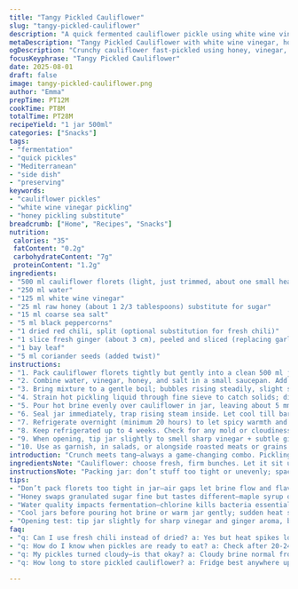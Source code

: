 ```yaml
---
title: "Tangy Pickled Cauliflower"
slug: "tangy-pickled-cauliflower"
description: "A quick fermented cauliflower pickle using white wine vinegar and a touch of honey instead of sugar. Spiced with coriander seeds and fresh ginger for warmth. Uses water, salt, black peppercorns, a dried chili, and a bay leaf. Ready in just under 30 minutes plus a resting time for bold flavor. Keeps for weeks chilled. Great crunchy snack or a vibrant sidekick for sandwiches and bowls."
metaDescription: "Tangy Pickled Cauliflower with white wine vinegar, honey, coriander seeds, and fresh ginger. Crunchy, quick ferment snap ready in 28 mins plus chill time."
ogDescription: "Crunchy cauliflower fast-pickled using honey, vinegar, and aromatic spices. Ginger zing, subtle heat, and coriander notes—rest then chill for full bite."
focusKeyphrase: "Tangy Pickled Cauliflower"
date: 2025-08-01
draft: false
image: tangy-pickled-cauliflower.png
author: "Emma"
prepTime: PT12M
cookTime: PT8M
totalTime: PT28M
recipeYield: "1 jar 500ml"
categories: ["Snacks"]
tags:
- "fermentation"
- "quick pickles"
- "Mediterranean"
- "side dish"
- "preserving"
keywords:
- "cauliflower pickles"
- "white wine vinegar pickling"
- "honey pickling substitute"
breadcrumb: ["Home", "Recipes", "Snacks"]
nutrition: 
 calories: "35"
 fatContent: "0.2g"
 carbohydrateContent: "7g"
 proteinContent: "1.2g"
ingredients:
- "500 ml cauliflower florets (light, just trimmed, about one small head)"
- "250 ml water"
- "125 ml white wine vinegar"
- "25 ml raw honey (about 1 2/3 tablespoons) substitute for sugar"
- "15 ml coarse sea salt"
- "5 ml black peppercorns"
- "1 dried red chili, split (optional substitution for fresh chili)"
- "1 slice fresh ginger (about 3 cm), peeled and sliced (replacing garlic)"
- "1 bay leaf"
- "5 ml coriander seeds (added twist)"
instructions:
- "1. Pack cauliflower florets tightly but gently into a clean 500 ml jar. Don’t smash; keep them airy so brine soaks in."
- "2. Combine water, vinegar, honey, and salt in a small saucepan. Add peppercorns, coriander seeds, dried chili, ginger slices, and bay leaf."
- "3. Bring mixture to a gentle boil; bubbles rising steadily, slight steam aroma. Simmer 6-8 minutes until sugars dissolve fully and spices bloom—the liquid will smell fragrant and slightly sharp."
- "4. Strain hot pickling liquid through fine sieve to catch solids; discard spices except bay leaf if you want milder flavor left behind."
- "5. Pour hot brine evenly over cauliflower in jar, leaving about 5 mm space under rim. Use a spoon to press cauliflower lightly so all bits soak, but don’t crush florets—want crunch preserved."
- "6. Seal jar immediately, trap rising steam inside. Let cool till barely warm on counter (around 1 hour)."
- "7. Refrigerate overnight (minimum 20 hours) to let spicy warmth and acidity meld fully into crunch. Best flavor after 2-3 days but can start serving then."
- "8. Keep refrigerated up to 4 weeks. Check for any mold or cloudiness—normal cloudiness from fermentation is fine, but fuzzy mold means toss out."
- "9. When opening, tip jar slightly to smell sharp vinegar + subtle ginger. Textural test: bite cauliflower; should be firm, not mushy, with gentle snap."
- "10. Use as garnish, in salads, or alongside roasted meats or grains."
introduction: "Crunch meets tang—always a game-changing combo. Pickling cauliflower lightens up the usual dull side vegetable. Skip grinding time, skip heavy prep, just basic brine that talks back with punch. A few tweaks in here saved me from one too-sweet batch—I swapped out granulated sugar with honey for a softer depth. Ginger adds a subtle zing, tames any sharp edges. Seeing little bubbles form on jars early on tells me fermentation’s kicking—the sound, faint fizz when opening, makes the routine worth it. I prefer dried chilis over fresh for steadier spice; no surprises there. Keep jar clean, seal tight. I’ve learned the hard way that you must leave air in the jar—overflow means mess, underfill means stunted pickle. Experimenting with coriander seeds brought in sharp citrusy notes, something missing from bland brines. No fancy equipment, no fuss, just mindful attention to scents and textures. The 24-hour wait is torture, but the payoff? Crunch and tang with just enough sweetness. All about striking balance you get only by watching and smelling."
ingredientsNote: "Cauliflower: choose fresh, firm bunches. Let it sit untouched on counter after washing to dry off; water left clings and messes with brine. Honey replaces sugar, but can use maple syrup or agave—adjust sweetness after initial taste. Vinegar is crucial: white wine vinegar for mild acidity and floral notes, but rice vinegar or apple cider vinegar work—not as bright but subtler depth. Water: filtered or bottled if tap’s too chlorinated, chlorine kills good bacteria. Salt: coarse sea salt preferred, no iodized or table salt—iodine can throw flavor and ferment off. Ginger adds warming spice, replacing garlic to avoid overpowering. Dried vs fresh chili: dried mellows heat, stores better, fresh chili yields stronger, sharper punch. Bay leaf for that herby background aroma. Coriander seeds cracked lightly release essential oils during simmer. Common swap: use lemon zest or mustard seeds for different aromas but keep bay leaf as anchor herb. Measure loosely; experience teaches when brine looks and smells just right—sharp, slightly sweet, salty, and aromatics floating on top."
instructionsNote: "Packing jar: don’t stuff too tight or unevenly; space lets brine flow, season every surface. Watch the brine as it simmers—the first small bubbles mean ready to pour. Don’t rush simmering, slow is better to bloom spices fully but don’t bleach the vinegar flavor out by overboiling. Strain quickly but carefully; some seeds slip through, no big deal, just keep liquid clear enough to see cauliflower. Pour battle: hot brine can crack thin glass jars, warm jar first or pour slowly to avoid breakage. Leaving 5 mm airspace prevents overflow with steam—vital or jar explodes ferment fury. Cool times are estimates; touching jar tests—if cool enough to hold but still warm—seal it then. Chill minimum 20 hours cold prevents over-souring. Tactile test: squeeze cauliflower gently—it should resist but yield slightly without breaking apart. Mold prevention: always use sterilized jars, wipe rims dry before sealing. Cloudy brine okay; fuzz or smell off means dump. Good ventilation, tight seals, and no dips/bits in brine avoids mold. Open slowly, aroma first test; bite second. A little trial and error until you read signs—smell, texture, sight—as well as time."
tips:
- "Don’t pack florets too tight in jar—air gaps let brine flow and flavors settle better. Press carefully; want firmness but no smoosh. Watch bubbles during simmer—small steady rises mean spices bloom properly and sugars dissolve. Too fast boil dulls vinegar sharpness. Simmer slow, smell spike, then strain quick to catch seeds unless you want bay leaf floating for mild aroma. Leave 5 mm space top; steam expansion critical—overflow ruins jars and messes ferment drive."
- "Honey swaps granulated sugar fine but tastes different—maple syrup or agave work but alter sweetness profile. Measure loosely; taste brine before pouring. Dried chili mellows heat over time; fresh burns sharper and less steady. Ginger replaces garlic here; adds heat without overpowering. Coriander seeds cracked lightly release oils fast when simmering; don’t overboil. Bay leaf adds depth but no bitterness if picked out before sealing."
- "Water quality impacts fermentation—chlorine kills bacteria essential for fizz and tang. Filtered or bottled water best. Salt must be coarse sea salt, no iodized—iodine stalls ferment and leaves off flavors. Let cauliflower dry after washing; moisture on surface dilutes brine concentration. Press spoon lightly to soak florets evenly but keep crunch intact—too soft = loss of texture."
- "Cool jars before pouring hot brine or warm jar gently; sudden heat shock risks cracks. Seal immediately with rising steam trapped inside—pressure jump jump aids acid merge. Let rest on counter till barely warm (around 1 hour), no rush cooling. Refrigerate min 20 hours; fizz starts faintly day 1. Cloudy brine normal; fuzzy mold or off odors = toss out. Keep clean rims; wipe dry before sealing to avoid seal break."
- "Opening test: tip jar slightly for sharp vinegar and ginger aroma, bite cauliflower for snap firmness—soft = early or over-brined. Use as salad crunch or side with roasted meats, grains. Replace coriander with lemon zest or mustard seeds for alternate twist but keep bay leaf anchor herb. Experiment but watch brine: sharp, not bleach flavor, slightly sweet balance important."
faq:
- "q: Can I use fresh chili instead of dried? a: Yes but heat spikes loud early on, less steady warmth. Fresh results in sharper bite and faster intensity. Dried softens slow, mellows after hours in fridge. Depends what punch you want. Both valid but watch timing for best flavor."
- "q: How do I know when pickles are ready to eat? a: Check after 20-24 hours chilling minimum. Aroma sharp vinegar with subtle ginger hit is good sign. Texture test needed—cauliflower should resist bite with snap. Too soft means over-brined or over-fermented. If in doubt keep cold longer or test small pieces."
- "q: My pickles turned cloudy—is that okay? a: Cloudy brine normal from active fermentation bubbles, tiny yeasts and bacteria doing work. Fuzzy mold or weird smells no—discard if present. Always clean jar pre-use, wipe rim dry, tight seal helps prevent unwanted mold. Ventilation and no floating bits improve shelf life too."
- "q: How long to store pickled cauliflower? a: Fridge best anywhere up to 4 weeks. Longer risks over-souring or texture loss—some get mushy after extended time. If jar smells off or mold shows must discard. Dark, cool place and sealed tight slows spoil. Opening slowly prevents fizz spill, aroma first test, then crunch test."

---
```

